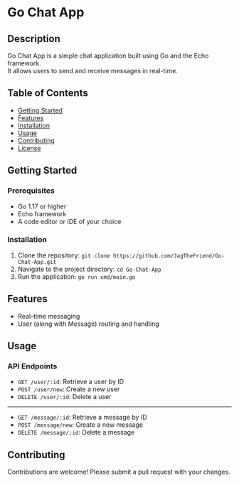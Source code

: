 # Go Chat App

## Description

Go Chat App is a simple chat application built using Go and the Echo framework.\
It allows users to send and receive messages in real-time.

## Table of Contents

* [Getting Started](#getting-started)
* [Features](#features)
* [Installation](#installation)
* [Usage](#usage)
* [Contributing](#contributing)
* [License](#license)

## Getting Started

### Prerequisites

* Go 1.17 or higher
* Echo framework
* A code editor or IDE of your choice

### Installation

1. Clone the repository: `git clone https://github.com/JagTheFriend/Go-Chat-App.git`
2. Navigate to the project directory: `cd Go-Chat-App`
3. Run the application: `go run cmd/main.go`

## Features

* Real-time messaging
* User (along with Message) routing and handling

## Usage

### API Endpoints

* `GET /user/:id`: Retrieve a user by ID
* `POST /user/new`: Create a new user
* `DELETE /user/:id`: Delete a user
----
* `GET /message/:id`: Retrieve a message by ID
* `POST /message/new`: Create a new message
* `DELETE /message/:id`: Delete a message

## Contributing

Contributions are welcome! Please submit a pull request with your changes.
